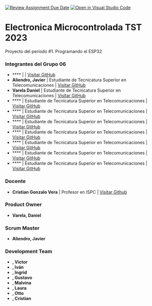 [![Review Assignment Due Date](https://classroom.github.com/assets/deadline-readme-button-24ddc0f5d75046c5622901739e7c5dd533143b0c8e959d652212380cedb1ea36.svg)](https://classroom.github.com/a/J_sTf_W8)
[![Open in Visual Studio Code](https://classroom.github.com/assets/open-in-vscode-718a45dd9cf7e7f842a935f5ebbe5719a5e09af4491e668f4dbf3b35d5cca122.svg)](https://classroom.github.com/online_ide?assignment_repo_id=10792617&assignment_repo_type=AssignmentRepo)
# **Electronica Microcontrolada TST 2023**

Proyecto del período #1. Programando el ESP32

### Integrantes del Grupo 06

- **** |  | [Visitar GitHub]()
- **Aliendro, Javier** | Estudiante de Tecnicatura Superior en Telecomunicaciones | [Visitar GitHub](https://github.com/CACHITO-13)
- **Varela Daniel** | Estudiante de Tecnicatura Superior en Telecomunicaciones | [Visitar GitHub](https://github.com/linkygit)
- **** | Estudiante de Tecnicatura Superior en Telecomunicaciones | [Visitar GitHub]()
- **** | Estudiante de Tecnicatura Superior en Telecomunicaciones | [Visitar GitHub]()
- **** | Estudiante de Tecnicatura Superior en Telecomunicaciones | [Visitar GitHub]()
- **** | Estudiante de Tecnicatura Superior en Telecomunicaciones | [Visitar GitHub]()
- **** | Estudiante de Tecnicatura Superior en Telecomunicaciones | [Visitar GitHub]()
- **** | Estudiante de Tecnicatura Superior en Telecomunicaciones | [Visitar GitHub]()
- **** | Estudiante de Tecnicatura Superior en Telecomunicaciones | [Visitar GitHub]()

### Docente

- **Cristian Gonzalo Vera** | Profesor en ISPC | [Visitar Github](https://github.com/Gona79)

### Product Owner

- **Varela, Daniel**

### Scrum Master

- **Aliendro, Javier**

### Development Team

- **, Victor**
- **, Iván**
- **, Ingrid**
- **, Gustavo**
- **, Malvina**
- **, Laura**
- **, Otto**
- **, Cristian**

